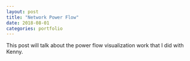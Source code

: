 ```yaml
---
layout: post
title: "Network Power Flow"
date: 2018-08-01
categories: portfolio
---
```


This post will talk about the power flow visualization work that I did with Kenny.
